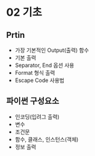 # 02 기초

## Prtin
- 가장 기본적인 Output(출력) 함수
- 기본 출력
- Separator, End 옵션 사용
- Format 형식 출력
- Escape Code 사용법

## 파이썬 구성요소
- 인코딩(입려그 출력)
- 변수
- 조건문
- 함수, 클래스, 인스턴스(객체)
- 정보 출력
